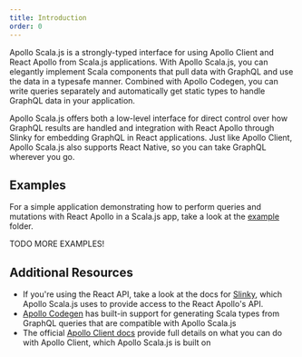 ```yaml
---
title: Introduction
order: 0
---
```


Apollo Scala.js is a strongly-typed interface for using Apollo Client and React Apollo from Scala.js applications. With Apollo Scala.js, you can elegantly implement Scala components that pull data with GraphQL and use the data in a typesafe manner. Combined with Apollo Codegen, you can write queries separately and automatically get static types to handle GraphQL data in your application.

Apollo Scala.js offers both a low-level interface for direct control over how GraphQL results are handled and integration with React Apollo through Slinky for embedding GraphQL in React applications. Just like Apollo Client, Apollo Scala.js also supports React Native, so you can take GraphQL wherever you go.

## Examples
For a simple application demonstrating how to perform queries and mutations with React Apollo in a Scala.js app, take a look at the [example](TODO) folder.

TODO MORE EXAMPLES!

## Additional Resources
+ If you're using the React API, take a look at the docs for [Slinky](https://slinky.shadaj.me), which Apollo Scala.js uses to provide access to the React Apollo's API.
+ [Apollo Codegen]() has built-in support for generating Scala types from GraphQL queries that are compatible with Apollo Scala.js
+ The official [Apollo Client docs]() provide full details on what you can do with Apollo Client, which Apollo Scala.js is built on
